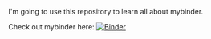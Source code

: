 I'm going to use this repository to learn all about mybinder.

Check out mybinder here: [![Binder](https://mybinder.org/badge_logo.svg)](https://mybinder.org/v2/gh/katieb1/mybinder/master)
